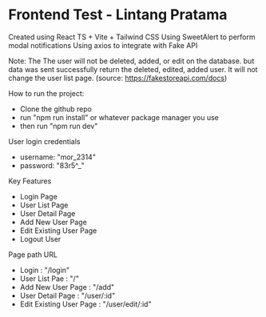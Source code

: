 # Frontend Test - Lintang Pratama

Created using React TS + Vite + Tailwind CSS
Using SweetAlert to perform modal notifications
Using axios to integrate with Fake API

Note: The The user will not be deleted, added, or edit on the database. but data was sent successfully return the deleted, edited, added user. It will not change the user list page. (source: https://fakestoreapi.com/docs)

How to run the project:
- Clone the github repo
- run "npm run install" or whatever package manager you use
- then run "npm run dev"

User login credentials
- username: "mor_2314"
- password: "83r5^_"

Key Features
- Login Page
- User List Page
- User Detail Page
- Add New User Page
- Edit Existing User Page
- Logout User

Page path URL
- Login : "/login"
- User List Pae : "/"
- Add New User Page : "/add"
- User Detail Page : "/user/:id"
- Edit Existing User Page : "/user/edit/:id"